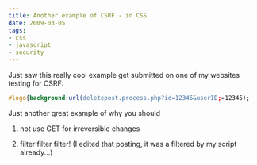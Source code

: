 ```yaml
---
title: Another example of CSRF - in CSS
date: 2009-03-05
tags:
- css
- javascript
- security
---
```

Just saw this really cool example get submitted on one of my websites testing for CSRF:

<!--more-->

```css
#logo{background:url(deletepost.process.php?id=12345&userID;=12345);
```
    
Just another great example of why you should

1) not use GET for irreversible changes

2) filter filter filter! (I edited that posting, it was a filtered by my script already...)
